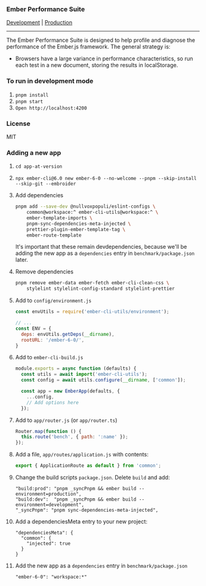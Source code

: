 ### Ember Performance Suite


[Development](https://ember-performance-testing-dev.pages.dev/) | [Production](https://ember-performance-testing-prod.pages.dev/)

-------------

The Ember Performance Suite is designed to help profile and diagnose
the performance of the Ember.js framework. The general strategy is:

- Browsers have a large variance in performance characteristics, so
  run each test in a new document, storing the results in localStorage.


### To run in development mode

1. `pnpm install`
2. `pnpm start`
3. `Open http://localhost:4200`

### License

MIT

### Adding a new app 

1. `cd app-at-version`
2. `npx ember-cli@6.0 new ember-6-0 --no-welcome --pnpm --skip-install --skip-git --embroider`
3. Add dependencies 
    ```bash
    pnpm add --save-dev @nullvoxpopuli/eslint-configs \
        common@workspace:^ ember-cli-utils@workspace:^ \
        ember-template-imports \
        pnpm-sync-dependencies-meta-injected \
        prettier-plugin-ember-template-tag \
        ember-route-template  
    ```

    It's important that these remain devdependencies, because we'll be adding the new 
    app as a `dependencies` entry in `benchmark/package.json` later.

4. Remove dependencies 
    ```bash 
    pnpm remove ember-data ember-fetch ember-cli-clean-css \
        stylelint stylelint-config-standard stylelint-prettier
    ```
5. Add to `config/environment.js`
    ```js
    const envUtils = require('ember-cli-utils/environment');

    // ...
    const ENV = {
      deps: envUtils.getDeps(__dirname),
      rootURL: '/ember-6-0/',
    }
    ```
6. Add to `ember-cli-build.js`    
    ```js
    module.exports = async function (defaults) {
      const utils = await import('ember-cli-utils');
      const config = await utils.configure(__dirname, ['common']);

      const app = new EmberApp(defaults, {
        ...config,
        // Add options here
      });
    ```
7. Add to `app/router.js` (or `app/router.ts`)
    ```js
    Router.map(function () {
      this.route('bench', { path: ':name' });
    });
    ```
8. Add a file, `app/routes/application.js` with contents:
    ```js 
    export { ApplicationRoute as default } from 'common';
    ```

9. Change the build scripts `package.json`. Delete `build` and add:
    ```
    "build:prod": "pnpm _syncPnpm && ember build --environment=production",
    "build:dev":  "pnpm _syncPnpm && ember build --environment=development",
    "_syncPnpm": "pnpm sync-dependencies-meta-injected",
    ```

10. Add a dependenciesMeta entry to your new project:
    ```
    "dependenciesMeta": {
      "common": {
        "injected": true
      }
    }
    ```
11. Add the new app as a `dependencies` entry in `benchmark/package.json`
    ```
    "ember-6-0": "workspace:*"
    ```
